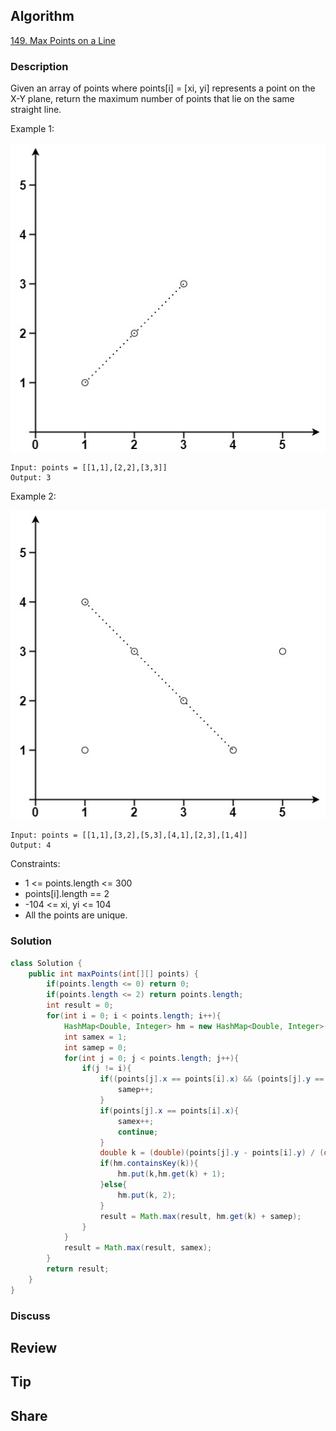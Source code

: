 ## Algorithm

[149. Max Points on a Line](https://leetcode.com/problems/max-points-on-a-line/)

### Description

Given an array of points where points[i] = [xi, yi] represents a point on the X-Y plane, return the maximum number of points that lie on the same straight line.



Example 1:

![](assets/20221207-c068f0a0.png)

```
Input: points = [[1,1],[2,2],[3,3]]
Output: 3
```

Example 2:

![](assets/20221207-f024b235.png)

```
Input: points = [[1,1],[3,2],[5,3],[4,1],[2,3],[1,4]]
Output: 4
```

Constraints:

- 1 <= points.length <= 300
- points[i].length == 2
- -104 <= xi, yi <= 104
- All the points are unique.

### Solution

```java
class Solution {
    public int maxPoints(int[][] points) {
        if(points.length <= 0) return 0;
        if(points.length <= 2) return points.length;
        int result = 0;
        for(int i = 0; i < points.length; i++){
            HashMap<Double, Integer> hm = new HashMap<Double, Integer>();
            int samex = 1;
            int samep = 0;
            for(int j = 0; j < points.length; j++){
                if(j != i){
                    if((points[j].x == points[i].x) && (points[j].y == points[i].y)){
                        samep++;
                    }
                    if(points[j].x == points[i].x){
                        samex++;
                        continue;
                    }
                    double k = (double)(points[j].y - points[i].y) / (double)(points[j].x - points[i].x);
                    if(hm.containsKey(k)){
                        hm.put(k,hm.get(k) + 1);
                    }else{
                        hm.put(k, 2);
                    }
                    result = Math.max(result, hm.get(k) + samep);
                }
            }
            result = Math.max(result, samex);
        }
        return result;
    }
}
```

### Discuss

## Review


## Tip


## Share
